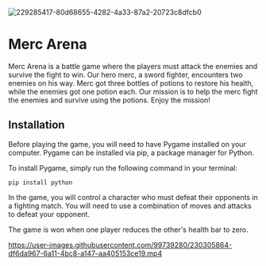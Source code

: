 ![229285417-80d68655-4282-4a33-87a2-20723c8dfcb0](https://user-images.githubusercontent.com/99739280/230303940-75883e73-016c-45e0-9479-010409016092.png)
# Merc Arena

Merc Arena is a battle game where the players must attack the enemies and survive the fight to win. Our hero merc, a sword fighter, encounters two enemies on his way. Merc got three bottles of potions to restore his health, while the enemies got one potion each. Our mission is to help the merc fight the enemies and survive using the potions. Enjoy the mission!

## Installation
Before playing the game, you will need to have Pygame installed on your computer. Pygame can be installed via pip, a package manager for Python.

To install Pygame, simply run the following command in your terminal:

```
pip install python 
```

In the game, you will control a character who must defeat their opponents in a fighting match. You will need to use a combination of moves and attacks to defeat your opponent.

The game is won when one player reduces the other's health bar to zero. 



https://user-images.githubusercontent.com/99739280/230305864-df6da967-6a11-4bc8-a147-aa405153ce19.mp4





